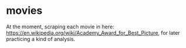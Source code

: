 # movies

At the moment, scraping each movie in here: https://en.wikipedia.org/wiki/Academy_Award_for_Best_Picture, for later practicing a kind of analysis.